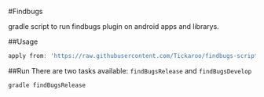 #Findbugs

gradle script to run findbugs plugin on android apps and librarys.


##Usage
```groovy
apply from: 'https://raw.githubusercontent.com/Tickaroo/findbugs-script/master/findbugs.gradle'
 ```

##Run
There are two tasks available: `findBugsRelease` and `findBugsDevelop`
```grovy
gradle findBugsRelease 
```
